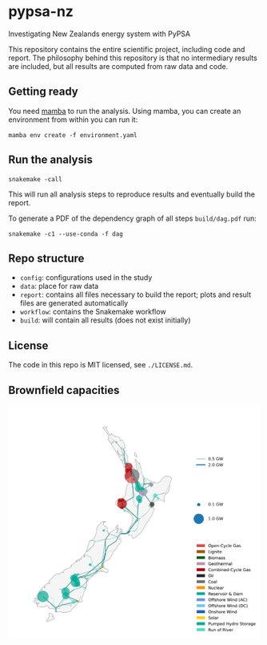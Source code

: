 # pypsa-nz

Investigating New Zealands energy system with PyPSA

This repository contains the entire scientific project, including code and report. The philosophy behind this repository is that no intermediary results are included, but all results are computed from raw data and code.

## Getting ready

You need [mamba](https://mamba.readthedocs.io/en/latest/) to run the analysis. Using mamba, you can create an environment from within you can run it:

    mamba env create -f environment.yaml

## Run the analysis

    snakemake -call

This will run all analysis steps to reproduce results and eventually build the report.

To generate a PDF of the dependency graph of all steps `build/dag.pdf` run:

    snakemake -c1 --use-conda -f dag

## Repo structure

* `config`: configurations used in the study
* `data`: place for raw data
* `report`: contains all files necessary to build the report; plots and result files are generated automatically
* `workflow`: contains the Snakemake workflow
* `build`: will contain all results (does not exist initially)

## License

The code in this repo is MIT licensed, see `./LICENSE.md`.

## Brownfield capacities
![Brownfield capacities](report/readme/brownfield_capacities_.png?raw=true "Brownfield capacities")
